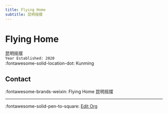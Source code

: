 ```yaml
---
title: Flying Home
subtitle: 昆明摇摆
---
```


# Flying Home

昆明摇摆  
`Year Established: 2020`  
:fontawesome-solid-location-dot: Kunming  


## Contact

:fontawesome-brands-weixin: Flying Home 昆明摇摆  

---

:fontawesome-solid-pen-to-square: [Edit Org](https://github.com/swingdance/orgs/issues/new?assignees=&labels=update+org&projects=&template=03-update_entity.yml&title=Update%20Org%3A%20zh_CN%20%E2%80%A2%20Flying%20Home&region=zh_CN&id=flying-home&name=Flying%20Home)
